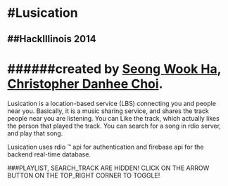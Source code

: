 #Lusication
==========

##HackIllinois 2014
------------------
######created by [Seong Wook Ha](mailto:swh0901@gmail.com), [Christopher Danhee Choi](mailto:christopher.danhee.choi@gmail.com).
=================

Lusication is a location-based service (LBS) connecting you and people near you.
Basically, it is a music sharing service, and shares the track people near you are listening.
You can Like the track, which actually likes the person that played the track.
You can search for a song in rdio server, and play that song.

Lusication uses rdio &trade; api for authentication and firebase api for the backend real-time database.

###PLAYLIST, SEARCH_TRACK ARE HIDDEN! CLICK ON THE ARROW BUTTON ON THE TOP_RIGHT CORNER TO TOGGLE!
